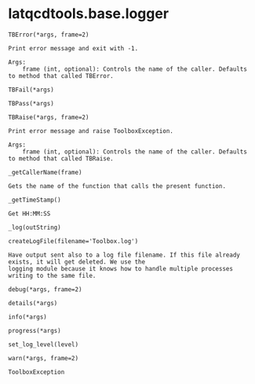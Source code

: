 latqcdtools.base.logger
=============

`TBError(*args, frame=2)`

    Print error message and exit with -1.

    Args:
        frame (int, optional): Controls the name of the caller. Defaults to method that called TBError.
    
`TBFail(*args)`


`TBPass(*args)`


`TBRaise(*args, frame=2)`

    Print error message and raise ToolboxException. 

    Args:
        frame (int, optional): Controls the name of the caller. Defaults to method that called TBRaise.
    
`_getCallerName(frame)`
 
    Gets the name of the function that calls the present function. 
    
`_getTimeStamp()`
 
    Get HH:MM:SS 
    
`_log(outString)`


`createLogFile(filename='Toolbox.log')`
 
    Have output sent also to a log file filename. If this file already exists, it will get deleted. We use the
    logging module because it knows how to handle multiple processes writing to the same file. 
    
`debug(*args, frame=2)`


`details(*args)`


`info(*args)`


`progress(*args)`


`set_log_level(level)`


`warn(*args, frame=2)`


`ToolboxException
`


